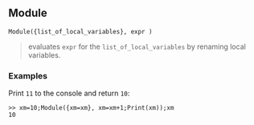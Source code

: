 ## Module

```
Module({list_of_local_variables}, expr )
```

> evaluates `expr` for the `list_of_local_variables` by renaming local variables.

### Examples

Print `11` to the console and return `10`:

```
>> xm=10;Module({xm=xm}, xm=xm+1;Print(xm));xm
10
```

